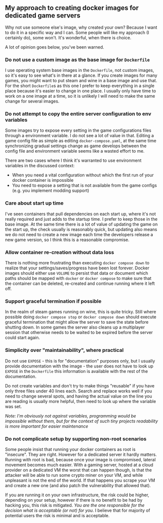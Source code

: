 ## My approach to creating docker images for dedicated game servers

Why not use someone else's image, why created your own? Because I want to do it in a specific way and I can. Some people will like my approach (I certainly do), some won't. It's wonderful, when there is choice. 

A lot of opinion goes below, you've been warned.

### Do not use a custom image as the base image for `Dockerfile`

I use operating system base images in the `Dockerfile`, not custom images, so it's easy to see what's in there at a glance. If you create images for many games, you might want to put steam and wine in a base image and use that. For the short `Dockerfile`s as this one I prefer to keep everything in a single place because it's easier to change in one place. I usually only have time to work on a one image at a time, so it is unlikely I will need to make the same change for several images.

### Do not attempt to copy the entire server configuration to env variables

Some images try to expose every setting in the game configurations files through a environment variable. I do not see a lot of value in that. Editing a game config file as simple as editing `docker-compose.yaml`, at the same time synchronizing gradual settings change as game develops between the config file and environment variable seems like a wasted effort to me.

There are two cases where I think it's warranted to use environment variables in the discussed context:

- When you need a vital configuration without which the first run of your docker container is impossible
- You need to expose a setting that is not available from the game configs (e.g. you implement modding support)

### Care about start up time

I've seen containers that pull dependencies on each start up, where it's not really required and just adds to the startup time. I prefer to keep those in the base image. At the same time there is a lot of value of updating the game on the start up, the check usually is reasonably quick, but updating also means we do not need to create a new image each time the developers release a new game version, so I think this is a reasonable compromise.

### Allow container re-creation without data loss

There is nothing more frustrating than executing `docker compose down` to realize that your settings/saves/progress have been lost forever. Docker images should either use `VOLUME` to persist that data or document which paths should be mapped with `docker` or `docker compose` to make sure that the container can be deleted, re-created and continue running where it left off.

### Support graceful termination if possible

In the realm of steam games running on wine, this is quite tricky. Still where possible doing `docker compose stop` or `docker compose down` should execute graceful termination that might allow the server to save the state before shutting down. In some games the server also cleans up a multiplayer session that otherwise needs to be waited to be expired before the server could start again.

### Simplicity over "maintainability", where practical

Do not use `EXPOSE` - this is for "documentation" purposes only, but I usually provide documentation with the image - the user does not have to look up `EXPOSE` in the `Dockerfile` this information is available with the rest of the documentation. 

Do not create variables and don't try to make things "reusable" if you have only three files under 40 lines each. Search and replace works well if you need to change several spots, and having the actual value on the line you are reading is usually more helpful, then need to look up where the variable was set.

_Note: I'm obviously not against variables, programming would be impossible without them, but for the context of such tiny projects readability is more important for easier maintenance_

### Do not complicate setup by supporting non-root scenarios

Some people insist that running your docker containers as root is "insecure". They are right. However for a dedicated server it hardly matters. Running with root is bad, because once your image is compromised, lateral movement becomes much easier. With a gaming server, hosted at a cloud provider on a dedicated VM the worst that can happen though, is that the attacker will be able to run some crypto miner on your VM, and while unpleasant is not the end of the world. If that happens you scrape your VM and create a new one (and also patch the vulnerability that allowed that).

If you are running it on your own infrastructure, the risk could be higher, depending on your setup, however if there is no benefit to be had by hacking you, this risk is mitigated. *You are the one responsible for the decision what is acceptable (or not) for you*. I believe that for majority of potential users the risk is minimal and is acceptable.
